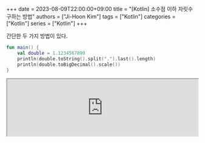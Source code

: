+++ 
date = 2023-08-09T22:00:00+09:00
title = "[Kotlin] 소수점 이하 자릿수 구하는 방법"
authors = ["Ji-Hoon Kim"]
tags = ["Kotlin"]
categories = ["Kotlin"]
series = ["Kotlin"]
+++

간단한 두 가지 방법이 있다.

```kotlin
fun main() {
    val double = 1.1234567890
    println(double.toString().split(".").last().length)
    println(double.toBigDecimal().scale())
}
```

<iframe width="100%" src="https://pl.kotl.in/6NicrgGsY?theme=darcula"></iframe>

